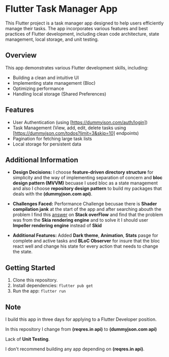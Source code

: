# Flutter Task Manager App

This Flutter project is a task manager app designed to help users efficiently manage their tasks.
The app incorporates various features and best practices of Flutter development,
including clean code architecture, state management, local storage, and unit testing.

## Overview

This app demonstrates various Flutter development skills, including:

* Building a clean and intuitive UI
* Implementing state management (Bloc)
* Optimizing performance
* Handling local storage (Shared Preferences)

## Features

* User Authentication (using [https://dummyjson.com/auth/login]) 
* Task Management (View, add, edit, delete tasks using [https://dummyjson.com/todos?limit=3&skip=10] endpoints)
* Pagination for fetching large task lists
* Local storage for persistent data

## Additional Information

* **Design Decisions:** I choose **feature-driven directory structure** for simplicity and the way of implementing
  separation of concern and **bloc design pattern (MVVM)** becuase I used bloc as a state management
  and also I choose **repository design pattern** to build my packages that deals with the **(dummyjson.com api)**.

* **Challenges Faced:** Performance Challenge becusae there is **Shader compilation jank** at the start of the app
  and after searching abouth the problem I find this [answer](https://stackoverflow.com/questions/75920582/what-is-sksl-and-shader-jank-compilation-all-about-in-flutter)
  on **Stack overFlow** and find that the problem was from the **Skia rendering engine** and to solve it I should user **Impeller rendering engine**
  instead of **Skid**
  
* **Additional Features:** Added **Dark theme**, **Animation**, **Stats** pasge for complete and active tasks
  and **BLoC Observer** for insure that the bloc react well and change his state for every action that needs to change the state.

## Getting Started

1. Clone this repository.
2. Install dependencies: `flutter pub get`
3. Run the app: `flutter run`

## Note

I build this app in three days for applying to a Flutter Developer position.

In this repository I change from **(reqres.in api)** to **(dummyjson.com api)**

Lack of **Unit Testing**.

I don't recommend building any app depending on **(reqres.in api)**.
